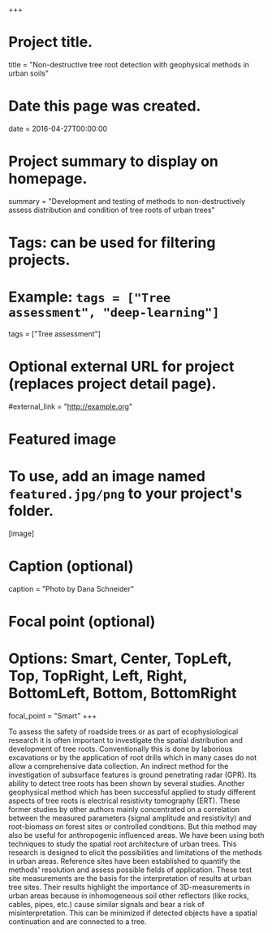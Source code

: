 +++
# Project title.
title = "Non-destructive tree root detection with geophysical methods in urban soils"

# Date this page was created.
date = 2016-04-27T00:00:00

# Project summary to display on homepage.
summary = "Development and testing of methods to non-destructively assess distribution and condition of tree roots of urban trees"

# Tags: can be used for filtering projects.
# Example: `tags = ["Tree assessment", "deep-learning"]`
tags = ["Tree assessment"]

# Optional external URL for project (replaces project detail page).
#external_link = "http://example.org"

# Featured image
# To use, add an image named `featured.jpg/png` to your project's folder. 
[image]
  # Caption (optional)
  caption = "Photo by Dana Schneider"

  # Focal point (optional)
  # Options: Smart, Center, TopLeft, Top, TopRight, Left, Right, BottomLeft, Bottom, BottomRight
  focal_point = "Smart"
+++

To assess the safety of roadside trees or as part of ecophysiological research it is often important to investigate the spatial distribution and development of tree roots. Conventionally this is done by laborious excavations or by the application of root drills which in many cases do not allow a comprehensive data collection. An indirect method for the investigation of subsurface features is ground penetrating radar (GPR). Its ability to detect tree roots has been shown by several studies. Another geophysical method which has been successful applied to study different aspects of tree roots is electrical resistivity tomography (ERT). These former studies by other authors mainly concentrated on a correlation between the measured parameters (signal amplitude and resistivity) and root-biomass on forest sites or controlled conditions. But this method may also be useful for anthropogenic influenced areas. We have been using both techniques to study the spatial root architecture of urban trees. This research is designed to elicit the possibilities and limitations of the methods in urban areas. Reference sites have been established to quantify the methods’ resolution and assess possible fields of application. These test site measurements are the basis for the interpretation of results at urban tree sites. Their results highlight the importance of 3D-measurements in urban areas because in inhomogeneous soil other reflectors (like rocks, cables, pipes, etc.) cause similar signals and bear a risk of misinterpretation. This can be minimized if detected objects have a spatial continuation and are connected to a tree.
